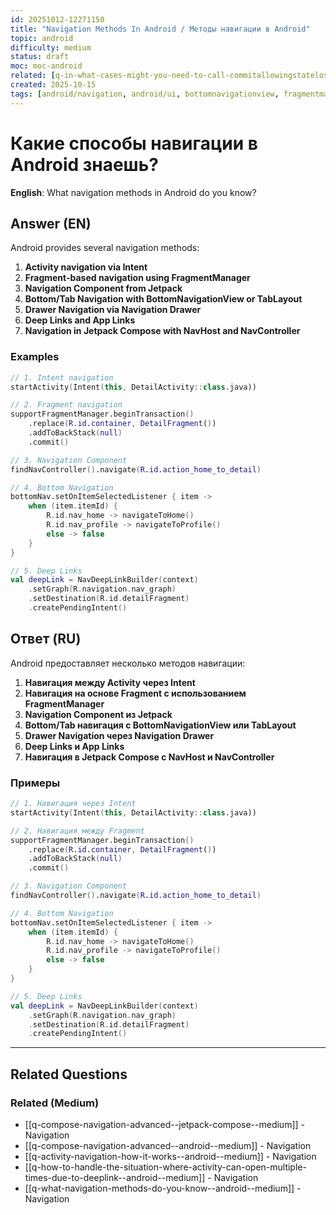 ```yaml
---
id: 20251012-12271150
title: "Navigation Methods In Android / Методы навигации в Android"
topic: android
difficulty: medium
status: draft
moc: moc-android
related: [q-in-what-cases-might-you-need-to-call-commitallowingstateloss--android--hard, q-what-is-the-difference-between-fragmentmanager-and-fragmenttransaction--android--medium, q-presenter-notify-view--android--medium]
created: 2025-10-15
tags: [android/navigation, android/ui, bottomnavigationview, fragmentmanager, intent, jetpack navigation, navhost, navigation, tablayout, ui, difficulty/medium]
---
```

# Какие способы навигации в Android знаешь?

**English**: What navigation methods in Android do you know?

## Answer (EN)
Android provides several navigation methods:

1. **Activity navigation via Intent**
2. **Fragment-based navigation using FragmentManager**
3. **Navigation Component from Jetpack**
4. **Bottom/Tab Navigation with BottomNavigationView or TabLayout**
5. **Drawer Navigation via Navigation Drawer**
6. **Deep Links and App Links**
7. **Navigation in Jetpack Compose with NavHost and NavController**

### Examples

```kotlin
// 1. Intent navigation
startActivity(Intent(this, DetailActivity::class.java))

// 2. Fragment navigation
supportFragmentManager.beginTransaction()
    .replace(R.id.container, DetailFragment())
    .addToBackStack(null)
    .commit()

// 3. Navigation Component
findNavController().navigate(R.id.action_home_to_detail)

// 4. Bottom Navigation
bottomNav.setOnItemSelectedListener { item ->
    when (item.itemId) {
        R.id.nav_home -> navigateToHome()
        R.id.nav_profile -> navigateToProfile()
        else -> false
    }
}

// 5. Deep Links
val deepLink = NavDeepLinkBuilder(context)
    .setGraph(R.navigation.nav_graph)
    .setDestination(R.id.detailFragment)
    .createPendingIntent()
```

## Ответ (RU)

Android предоставляет несколько методов навигации:

1. **Навигация между Activity через Intent**
2. **Навигация на основе Fragment с использованием FragmentManager**
3. **Navigation Component из Jetpack**
4. **Bottom/Tab навигация с BottomNavigationView или TabLayout**
5. **Drawer Navigation через Navigation Drawer**
6. **Deep Links и App Links**
7. **Навигация в Jetpack Compose с NavHost и NavController**

### Примеры

```kotlin
// 1. Навигация через Intent
startActivity(Intent(this, DetailActivity::class.java))

// 2. Навигация между Fragment
supportFragmentManager.beginTransaction()
    .replace(R.id.container, DetailFragment())
    .addToBackStack(null)
    .commit()

// 3. Navigation Component
findNavController().navigate(R.id.action_home_to_detail)

// 4. Bottom Navigation
bottomNav.setOnItemSelectedListener { item ->
    when (item.itemId) {
        R.id.nav_home -> navigateToHome()
        R.id.nav_profile -> navigateToProfile()
        else -> false
    }
}

// 5. Deep Links
val deepLink = NavDeepLinkBuilder(context)
    .setGraph(R.navigation.nav_graph)
    .setDestination(R.id.detailFragment)
    .createPendingIntent()
```


---

## Related Questions

### Related (Medium)
- [[q-compose-navigation-advanced--jetpack-compose--medium]] - Navigation
- [[q-compose-navigation-advanced--android--medium]] - Navigation
- [[q-activity-navigation-how-it-works--android--medium]] - Navigation
- [[q-how-to-handle-the-situation-where-activity-can-open-multiple-times-due-to-deeplink--android--medium]] - Navigation
- [[q-what-navigation-methods-do-you-know--android--medium]] - Navigation
